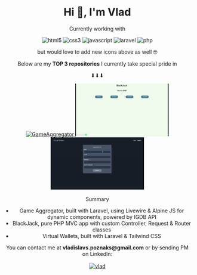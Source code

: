 <h1 align="center">Hi 👋, I'm Vlad</h1>
  
<p align="center"> Currently working with </p>

<p align="center"> 
  <img src=https://devicons.github.io/devicon/devicon.git/icons/html5/html5-original-wordmark.svg alt=html5 width="40" height="40"/>
  <img src=https://devicons.github.io/devicon/devicon.git/icons/css3/css3-original-wordmark.svg alt=css3 width="40" height="40"/>
  <img src=https://devicons.github.io/devicon/devicon.git/icons/javascript/javascript-original.svg alt=javascript width="40" height="40"/>
  <img src=https://devicon.dev/devicon.git/icons/laravel/laravel-plain-wordmark.svg alt=laravel width="40" height="40"/>
  <img src=https://devicon.dev/devicon.git/icons/php/php-original.svg alt=php width="40" height="40"/>
</p>

<p align="center"> but would love to add new icons above as well 🤓 </p>

<p align="center">Below are my <b>TOP 3 repositories</b> I currently take special pride in</p>
<p align="center">⬇⬇⬇</p>

<p align="center">
  <a href="https://github.com/vladislavs-poznaks/game-aggregator">
  <img src=GameAggregator.gif alt=GameAggregator width="250"/>
  </a>
  <a href="https://github.com/vladislavs-poznaks/mini-projects/tree/main/01-BlackJack/Web-Version">
  <img src=BlackJack.gif alt=BlackJack width="250"/>
  </a>
  <a href="https://github.com/vladislavs-poznaks/virtual-wallets">
  <img src=VirtualWallets.gif alt=VirtualWallets width="250"/>
  </a>
</p>

<p align="center"> Summary </p>
<ul align="center">
  <li align="center"> Game Aggregator, built with Laravel, using Livewire & Alpine JS for dynamic components, powered by IGDB API </li>
  <li align="center"> BlackJack, pure PHP MVC app with custom Controller, Request & Router classes </li>
  <li align="center"> Virtual Wallets, built with Laravel & Tailwind CSS </li>
</ul>

<p align="center"> You can contact me at <b>vladislavs.poznaks@gmail.com</b> or by sending PM on LinkedIn: </p> 
<p align="center"><a href=https://www.linkedin.com/in/vladislavs-poznaks/ target="blank"><img align="center" src=https://cdn.jsdelivr.net/npm/simple-icons@3.0.1/icons/linkedin.svg alt="vlad" height="50" width="50" /></a>
